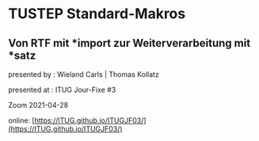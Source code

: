 # TUSTEP Standard-Makros
## Von RTF mit \*import zur Weiterverarbeitung mit \*satz 

presented by : Wieland Carls | Thomas Kollatz

presented at : ITUG Jour-Fixe #3

Zoom 2021-04-28

online: [https://ITUG.github.io/ITUGJF03/](https://ITUG.github.io/ITUGJF03/)


